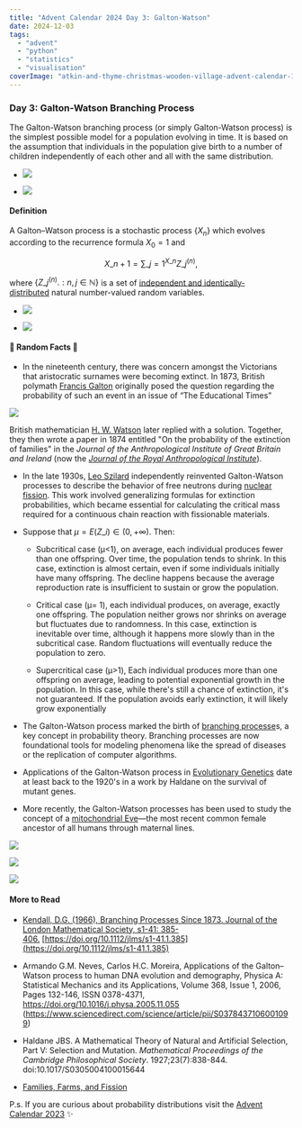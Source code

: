 ```yaml
---
title: "Advent Calendar 2024 Day 3: Galton-Watson"
date: 2024-12-03
tags: 
  - "advent"
  - "python"
  - "statistics"
  - "visualisation"
coverImage: "atkin-and-thyme-christmas-wooden-village-advent-calendar-1024023_1-edited.jpg"
---
```



### Day 3: Galton-Watson Branching Process

The Galton-Watson branching process (or simply Galton-Watson process) is the simplest possible model for a population evolving in time. It is based on the assumption that individuals in the population give birth to a number of children independently of each other and all with the same distribution.

- ![](images/tempImagerAXfwz.jpg)

- ![](images/tempImageEyzbuj.jpg)


#### Definition

A Galton–Watson process is a stochastic process $\{X_n\}$ which evolves according to the recurrence formula $X_0 = 1$ and

$$X\_{n+1} = \sum\_{j=1}^{X\_n} Z\_j^{(n)},$$

where $\{Z\_j^{(n)}. : n, j \in \mathbb{N}\}$ is a set of [independent and identically-distributed](https://en.wikipedia.org/wiki/Independent_and_identically-distributed_random_variables) natural number-valued random variables.

- ![](images/tempImageXjrbei.jpg)

- ![](images/tempImagek8IVxJ.jpg)


#### 🔔 Random Facts 🔔

- In the nineteenth century, there was concern amongst the Victorians that aristocratic surnames were becoming extinct. In 1873, British polymath [Francis Galton](https://en.wikipedia.org/wiki/Francis_Galton) originally posed the question regarding the probability of such an event in an issue of “The Educational Times”

[![](images/tempImageBTcC6R.jpg)](https://www.lancaster.ac.uk/stor-i-student-sites/matthew-speers/2022/02/01/families-farms-and-fission/)

British mathematician [H. W. Watson](https://en.wikipedia.org/wiki/Henry_William_Watson) later replied with a solution. Together, they then wrote a paper in 1874 entitled "On the probability of the extinction of families" in the _Journal of the Anthropological Institute of Great Britain and Ireland_ (now the _[Journal of the Royal Anthropological Institute](https://en.wikipedia.org/wiki/Journal_of_the_Royal_Anthropological_Institute)_).

- In the late 1930s, [Leo Szilard](https://en.wikipedia.org/wiki/Leo_Szilard) independently reinvented Galton-Watson processes to describe the behavior of free neutrons during [nuclear fission](https://en.wikipedia.org/wiki/Nuclear_fission). This work involved generalizing formulas for extinction probabilities, which became essential for calculating the critical mass required for a continuous chain reaction with fissionable materials.

- Suppose that $\mu = E(Z\_i) ∈(0,+∞)$. Then:
    - Subcritical case (µ<1), on average, each individual produces fewer than one offspring. Over time, the population tends to shrink. In this case, extinction is almost certain, even if some individuals initially have many offspring. The decline happens because the average reproduction rate is insufficient to sustain or grow the population.

    - Critical case (µ= 1), each individual produces, on average, exactly one offspring. The population neither grows nor shrinks on average but fluctuates due to randomness. In this case, extinction is inevitable over time, although it happens more slowly than in the subcritical case. Random fluctuations will eventually reduce the population to zero.

    - Supercritical case (µ>1), Each individual produces more than one offspring on average, leading to potential exponential growth in the population. In this case, while there's still a chance of extinction, it's not guaranteed. If the population avoids early extinction, it will likely grow exponentially

- The Galton-Watson process marked the birth of [branching processe](https://en.wikipedia.org/wiki/Branching_process)s, a key concept in probability theory. Branching processes are now foundational tools for modeling phenomena like the spread of diseases or the replication of computer algorithms.

- Applications of the Galton-Watson process in [Evolutionary Genetics](https://www.sciencedirect.com/topics/biochemistry-genetics-and-molecular-biology/evolutionary-genetics) date at least back to the 1920's in a work by Haldane on the survival of mutant genes.

- More recently, the Galton-Watson processes has been used to study the concept of a [mitochondrial Eve](https://en.wikipedia.org/wiki/Mitochondrial_Eve)—the most recent common female ancestor of all humans through maternal lines.

![](images/tempImagepINhsm.jpg)

![](images/tempImageDRF76I.jpg)

![](images/galtonwatson10.png)

#### More to Read

- [Kendall, D.G. (1966), Branching Processes Since 1873. Journal of the London Mathematical Society, s1-41: 385-406.](https://londmathsoc.onlinelibrary.wiley.com/doi/abs/10.1112/jlms/s1-41.1.385) [https://doi.org/10.1112/jlms/s1-41.1.385](https://doi.org/10.1112/jlms/s1-41.1.385)

- Armando G.M. Neves, Carlos H.C. Moreira, Applications of the Galton–Watson process to human DNA evolution and demography, Physica A: Statistical Mechanics and its Applications, Volume 368, Issue 1, 2006, Pages 132-146, ISSN 0378-4371, https://doi.org/10.1016/j.physa.2005.11.055 (https://www.sciencedirect.com/science/article/pii/S0378437106001099)

- Haldane JBS. A Mathematical Theory of Natural and Artificial Selection, Part V: Selection and Mutation. _Mathematical Proceedings of the Cambridge Philosophical Society_. 1927;23(7):838-844. doi:10.1017/S0305004100015644

- [Families, Farms, and Fission](https://www.lancaster.ac.uk/stor-i-student-sites/matthew-speers/2022/02/01/families-farms-and-fission/)

P.s. If you are curious about probability distributions visit the [Advent Calendar 2023](https://quantgirl.blog/advent-calendar-2023/) ✨
